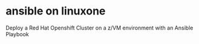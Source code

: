 # **ansible on linuxone**
Deploy a Red Hat Openshift Cluster on a z/VM environment with an Ansible Playbook

